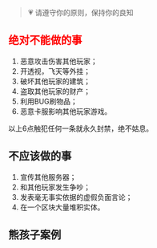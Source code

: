 > 💗 请遵守你的原则，保持你的良知

## <font color=red>绝对不能做的事</font>

1. 恶意攻击伤害其他玩家；
2. 开透视，飞天等外挂；
3. 破坏其他玩家的建筑；
4. 盗取其他玩家的财产；
5. 利用BUG刷物品；
6. 恶意卡服影响其他玩家游戏。

以上6点触犯任何一条就永久封禁，绝不姑息。

## 不应该做的事

1. 宣传其他服务器；
2. 和其他玩家发生争吵；
3. 发表毫无事实依据的虚假负面言论；
4. 在一个区块大量堆积实体。

## 熊孩子案例

